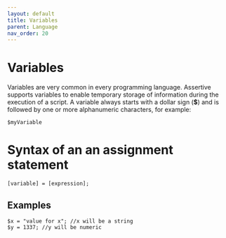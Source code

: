 ```yaml
---
layout: default
title: Variables
parent: Language
nav_order: 20
---
```


# Variables
Variables are very common in every programming language. Assertive supports variables to enable temporary storage of information during the execution of a script. 
A variable always starts with a dollar sign (**$**) and is followed by one or more alphanumeric characters, for example: 

```
$myVariable
```


# Syntax of an an assignment statement
```
[variable] = [expression];
```

## Examples

```
$x = "value for x"; //x will be a string
$y = 1337; //y will be numeric
```
